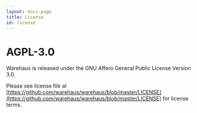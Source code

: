 ```yaml
---
layout: docs-page
title: License
id: license
---
```


# AGPL-3.0

Warehaus is released under the GNU Affero General Public License Version 3.0.

Please see license file at [https://github.com/warehaus/warehaus/blob/master/LICENSE](https://github.com/warehaus/warehaus/blob/master/LICENSE) for license terms.
